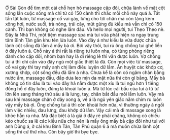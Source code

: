Ở Sài Gòn để tìm một cái chỗ hẹn hò massage cặp đôi, chữa lành về mặt cột sống lẫn cuộc sống mà chỉ từ có 150 cành thì chắc mỗi chỗ này quá à. Tất tần tật luôn, từ massage cổ vai gáy, lưng cho tới chân mà còn tặng kèm xông hơi, nước suối, trà nóng, trái cây, mứt gừng đủ kiểu mà vẫn chỉ có 150 cành. Thì bạn không có nghe lầm đâu. Và hello mọi người, tui Thẹo Thẹo nè. Đây là Nhã Thi, một tiệm massage spa mà tui vừa phát hiện ra ngay trung tâm Bình Tân gần khu tên lửa luôn. Vào đây á như kiểu là vừa được chữa lành cột sống đã lắm á mấy bà ơi. Bởi vậy thôi, tui rủ ông chồng tui ghé liền ở đây luôn á. Chỗ này á thì rất là riêng tư luôn nha, có từng phòng riêng dành cho cặp đôi, nhóm bạn hay là đi riêng lẻ thì vẫn được luôn. Vợ chồng tui á thì chỉ cần vào đây ngủ một giấc thiệt là đã. Còn mọi việc từ massage, cổ vai gáy thì tay mấy anh chị làm điêu luyện dữ lắm. Ấn huyệt các khớp cơ, xương khớp, cột sống đều đã lắm á nha. Chưa kể là còn có ngâm chân bằng nước ấm, massage đầu, đắp dưa leo mịn da mặt nữa thì còn gì bằng. Mấy bà không có tin đâu là tui vào đây hả nằm được một xíu là tui ngủ hơn 1 tiếng đồng hồ ở đây luôn, đúng là khoái luôn á. Mà từ lúc cái bầu của tui á từ từ lớn lên sang tháng thứ sáu á là lưng, tay, chân bắt đầu mỏi lắm luôn. Vậy mà sau khi massage chân ở đây xong á, về á là ngủ yên giấc nằm chim ru luôn vậy mấy bà ơi. Ông chồng tui á thì còn khoái hơn nữa, vì thường ngày á ngồi làm việc nhiều, đau lưng, đau khớp dữ lắm. Vậy cái mà đi massage xong là khỏe hẳn ra nha. Mà đặc biệt á là giá ở đây rẻ phải chăng, không có chiều kéo chuốc sa lê các kiểu nữa cho nên là mấy ông mấy bà cặp đôi như tui với anh Dũng á, ở cái khu Bình Tân, Tân Phú quận 6 á mà muốn chữa lành cột sống thì cứ thử nha. Còn bây giờ thì bye bye.